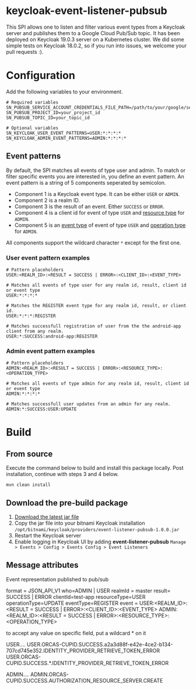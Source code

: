 # keycloak-event-listener-pubsub

This SPI allows one to listen and filter various event types from a Keycloak server
and publishes them to a Google Cloud Pub/Sub topic. It has been deployed on Keycloak 19.0.3 server
on a Kubernetes cluster. We did some simple tests on Keycloak 18.0.2, so if you run into issues,
we welcome your pull requests :).

# Configuration

Add the following variables to your environment.

```
# Required variables
SN_PUBSUB_SERVICE_ACCOUNT_CREDENTIALS_FILE_PATH=/path/to/your/google/service_account_key_file.json
SN_PUBSUB_PROJECT_ID=your_project_id
SN_PUBSUB_TOPIC_ID=your_topic_id

# Optional variables
SN_KEYCLOAK_USER_EVENT_PATTERNS=USER:*:*:*:*
SN_KEYCLOAK_ADMIN_EVENT_PATTERNS=ADMIN:*:*:*:*
```

## Event patterns

By default, the SPI matches all events of type user and admin. To match or filter specific events you are interested in,
you define an event pattern. An event pattern is a string of 5 components seperated by semicolon.

* Component 1 is a Keycloak event type. It can be either `USER` or `ADMIN`.
* Component 2 is a realm ID.
* Component 3 is the result of an event. Either `SUCCESS` or `ERROR`.
* Component 4 is a client id for event of type `USER`
  and [resource type](https://www.keycloak.org/docs-api/18.0/javadocs/org/keycloak/events/admin/ResourceType.html)
  for `ADMIN`.
* Component 5 is an [event type](https://www.keycloak.org/docs-api/18.0/javadocs/org/keycloak/events/EventType.html) of
  event of type `USER`
  and [operation type](https://www.keycloak.org/docs-api/18.0/javadocs/org/keycloak/events/admin/OperationType.html)
  for `ADMIN`.

All components support the wildcard character `*` except for the first one.

### User event pattern examples

```
# Pattern placeholders
USER:<REALM_ID>:<RESULT = SUCCESS | ERROR>:<CLIENT_ID>:<EVENT_TYPE>

# Matches all events of type user for any realm id, result, client id or event type
USER:*:*:*:*

# Matches the REGISTER event type for any realm id, result, or client id.
USER:*:*:*:REGISTER

# Matches successfull registration of user from the the android-app client from any realm.
USER:*:SUCCESS:android-app:REGISTER
```

### Admin event pattern examples

```
# Pattern placeholders
ADMIN:<REALM_ID>:<RESULT = SUCCESS | ERROR>:<RESOURCE_TYPE>:<OPERATION_TYPE>

# Matches all events of type admin for any realm id, result, client id or event type
ADMIN:*:*:*:*

# Matches successfull user updates from an admin for any realm.
ADMIN:*:SUCCESS:USER:UPDATE
```

# Build

## From source

Execute the command below to build and install this package locally. Post installation,
continue with steps 3 and 4 below.

```
mvn clean install
```

## Download the pre-build package

1. [Download the latest jar file](https://github.com/softrizon/keycloak-event-listener-google-cloud-pubsub/blob/target/event-listener-pubsub-1.0.0.jar?raw=true)
2. Copy the jar file into your bitnami Keycloak
   installation `/opt/bitnami/keycloak/providers/event-listener-pubsub-1.0.0.jar`
3. Restart the Keycloak server
4. Enable logging in Keycloak UI by adding **event-listener-pubsub**
   `Manage > Events > Config > Events Config > Event Listeners`

## Message attributes

Event representation published to pub/sub

format = JSON_API_V1
who=ADMIN | USER
realmId = master
result= SUCCESS | ERROR
clientId=test-app
resourceType=USER
operationType=UPDATE
eventType=REGISTER
event =
USER:<REALM_ID>:<RESULT = SUCCESS | ERROR>:<CLIENT_ID>:<EVENT_TYPE>
ADMIN:<REALM_ID>:<RESULT = SUCCESS | ERROR>:<RESOURCE_TYPE>:<OPERATION_TYPE>

to accept any value on specific field, put a wildcard * on it

USER.*.*.*.*
USER.ORCAS-CUPID.SUCCESS.a2a3d88f-e42e-4ce2-b134-707cd745e352.IDENTITY_PROVIDER_RETRIEVE_TOKEN_ERROR
USER.ORCAS-CUPID.SUCCESS.*.IDENTITY_PROVIDER_RETRIEVE_TOKEN_ERROR

ADMIN.*.*.*.*
ADMIN.ORCAS-CUPID.SUCCESS.AUTHORIZATION_RESOURCE_SERVER.CREATE

